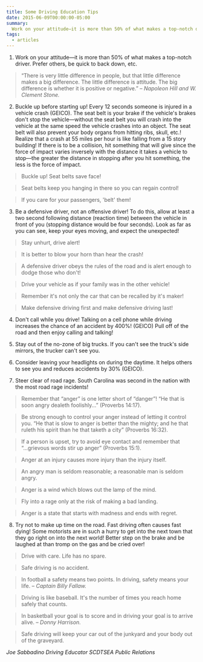 ```yaml
---
title: Some Driving Education Tips
date: 2015-06-09T00:00:00-05:00
summary:
  Work on your attitude—it is more than 50% of what makes a top-notch driver. Prefer others, be quick to back down, etc.
tags:
  - articles
---
```

1. Work on your attitude&mdash;it is more than 50% of what makes a top-notch driver. Prefer others, be quick to back down, etc.

  > &ldquo;There is very little difference in people, but that little difference makes a big difference. The little difference is attitude. The big difference is whether it is positive or negative.&rdquo;
  > <span class="indent">&ndash; <cite>Napoleon Hill and W. Clement Stone.</cite></span>

2. Buckle up before starting up! Every 12 seconds someone is injured in a vehicle crash (GEICO). The seat belt is your brake if the vehicle's brakes don't stop the vehicle&mdash;without the seat belt you will crash into the vehicle at the same speed the vehicle crashes into an object. The seat belt will also prevent your body organs from hitting ribs, skull, etc.! Realize that a crash at 55 miles per hour is like falling from a 15 story building! If there is to be a collision, hit something that will give since the force of impact varies inversely with the distance it takes a vehicle to stop&mdash;the greater the distance in stopping after you hit something, the less is the force of impact.

  > Buckle up! Seat belts save face!

  > Seat belts keep you hanging in there so you can regain control!

  > If you care for your passengers, 'belt' them!

3. Be a defensive driver, not an offensive driver! To do this, allow at least a two second following distance (reaction time) between the vehicle in front of you (stopping distance would be four seconds). Look as far as you can see, keep your eyes moving, and expect the unexpected!

  > Stay unhurt, drive alert!

  > It is better to blow your horn than hear the crash!

  > A defensive driver obeys the rules of the road and is alert enough to dodge those who don't!

  > Drive your vehicle as if your family was in the other vehicle!

  > Remember it's not only the car that can be recalled by it's maker!

  > Make defensive driving first and make defensive driving last!

4. Don't call while you drive! Talking on a cell phone while driving increases the chance of an accident by 400%! (GEICO) Pull off of the road and then enjoy calling and talking!

5. Stay out of the no-zone of big trucks. If you can't see the truck's side mirrors, the trucker can't see you.

6. Consider leaving your headlights on during the daytime. It helps others to see you and reduces accidents by 30% (GEICO).

7. Steer clear of road rage. South Carolina was second in the nation with the most road rage incidents!

  > Remember that &ldquo;anger&rdquo; is one letter short of &ldquo;danger&rdquo;! &ldquo;He that is soon angry dealeth foolishly...&rdquo; (Proverbs 14:17).

  > Be strong enough to control your anger instead of letting it control you. &ldquo;He that is slow to anger is better than the mighty; and he that ruleth his spirit than he that taketh a city&rdquo; (Proverbs 16:32).

  > If a person is upset, try to avoid eye contact and remember that &ldquo;...grievous words stir up anger&rdquo; (Proverbs 15:1).

  > Anger at an injury causes more injury than the injury itself.

  > An angry man is seldom reasonable; a reasonable man is seldom angry.

  > Anger is a wind which blows out the lamp of the mind.

  > Fly into a rage only at the risk of making a bad landing.

  > Anger is a state that starts with madness and ends with regret.

8. Try not to make up time on the road. Fast driving often causes fast dying! Some motorists are in such a hurry to get into the next town that they go right on into the next world! Better step on the brake and be laughed at than tromp on the gas and be cried over!

  > Drive with care. Life has no spare.

  > Safe driving is no accident.

  > In football a safety means two points. In driving, safety means your life.
  > <span class="indent">&ndash; <cite>Captain Billy Fallaw.</cite></span>

  > Driving is like baseball. It's the number of times you reach home safely that counts.

  > In basketball your goal is to score and in driving your goal is to arrive alive.
  > <span class="indent">&ndash; <cite>Donny Harrison.</cite></span>

  > Safe driving will keep your car out of the junkyard and your body out of the graveyard.

*Joe Sabbadino*
*Driving Educator*
*SCDTSEA Public Relations*